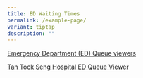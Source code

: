 ```yaml
---
title: ED Waiting Times
permalink: /example-page/
variant: tiptap
description: ""
---
```

<p><u>Emergency Department (ED) Queue viewers</u>
</p>
<p></p>
<p></p>
<p></p>
<p><a href="https://www.ttsh.com.sg/Patients-and-Visitors/Medical-Services/Emergency/Pages/Emergency%20Medicine.aspx" rel="noopener nofollow" target="_blank">Tan Tock Seng Hospital ED Queue Viewer</a>
</p>
<p></p>
<p></p>
<p></p>